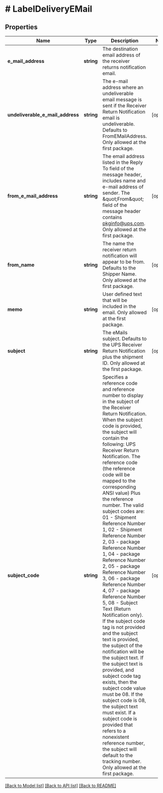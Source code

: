 # # LabelDeliveryEMail

## Properties

Name | Type | Description | Notes
------------ | ------------- | ------------- | -------------
**e_mail_address** | **string** | The destination email address of the receiver returns notification email. |
**undeliverable_e_mail_address** | **string** | The e-mail address where an undeliverable email message is sent if the Receiver Return Notification email is undeliverable.  Defaults to FromEMailAddress. Only allowed at the first package. | [optional]
**from_e_mail_address** | **string** | The email address listed in the Reply To field of the message header, includes name and e-mail address of sender. The \&quot;From\&quot; field of the message header contains pkginfo@ups.com.  Only allowed at the first package. | [optional]
**from_name** | **string** | The name the receiver return notification will appear to be from.  Defaults to the Shipper Name. Only allowed at the first package. | [optional]
**memo** | **string** | User defined text that will be included in the email.  Only allowed at the first package. | [optional]
**subject** | **string** | The eMails subject. Defaults to the UPS Receiver Return Notification plus the shipment ID.  Only allowed at the first package. | [optional]
**subject_code** | **string** | Specifies a reference code and reference number to display in the subject of the Receiver Return Notification.   When the subject code is provided, the subject will contain the following: UPS Receiver Return Notification.   The reference code (the reference code will be mapped to the corresponding ANSI value) Plus the reference number.  The valid subject codes are: 01 - Shipment Reference Number 1,  02 - Shipment Reference Number 2,   03 - package Reference Number 1,  04 - package Reference Number 2, 05 - package Reference Number 3, 06 - package Reference Number 4, 07 - package Reference Number 5, 08 - Subject Text (Return Notification only).  If the subject code tag is not provided and the subject text is provided, the subject of the notification will be the subject text.   If the subject text is provided, and subject code tag exists, then the subject code value must be 08.   If the subject code is 08, the subject text must exist. If a subject code is provided that refers to a nonexistent reference number, the subject will default to the tracking number. Only allowed at the first package. | [optional]

[[Back to Model list]](../../README.md#models) [[Back to API list]](../../README.md#endpoints) [[Back to README]](../../README.md)
